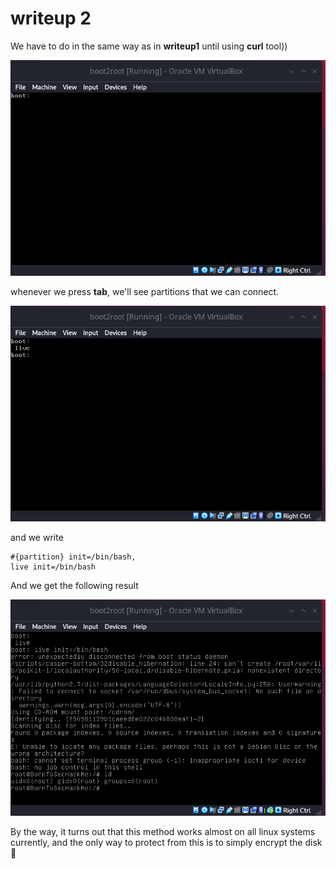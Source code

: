 # writeup 2

We have to do in the same way as in **writeup1** until using **curl** tool))

<img src="img/Pasted image 20240712011804.png">

whenever we press **tab**, we'll see partitions that we can connect.

<img src="img/Pasted image 20240712011850.png">

and we write
```
#{partition} init=/bin/bash,
live init=/bin/bash
```
And we get the following result

<img src="img/Pasted image 20240712012047.png">

By the way, it turns out that this method works almost on all linux systems currently, and the only way to protect from this is to simply encrypt the disk 🙂
